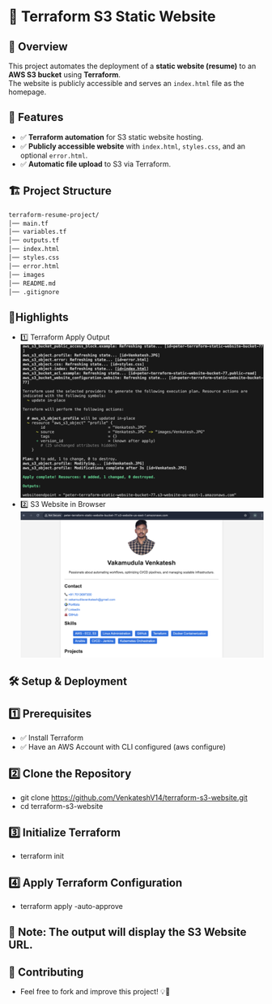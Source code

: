 # 📌 Terraform S3 Static Website

## 🚀 Overview
This project automates the deployment of a **static website (resume)** to an **AWS S3 bucket** using **Terraform**.  
The website is publicly accessible and serves an `index.html` file as the homepage.

## 🎯 Features
- ✅ **Terraform automation** for S3 static website hosting.
- ✅ **Publicly accessible website** with `index.html`, `styles.css`, and an optional `error.html`.
- ✅ **Automatic file upload** to S3 via Terraform.

## 🏗️ Project Structure
```bash
terraform-resume-project/
│── main.tf          
│── variables.tf     
│── outputs.tf       
│── index.html       
│── styles.css       
│── error.html       
│── images     
│── README.md     
│── .gitignore     
```
## 📸Highlights
- 1️⃣ Terraform Apply Output
![output-after-apply](images/output.JPG)
- 2️⃣ S3 Website in Browser
![in-the-browser](images/browser-web.JPG)

## 🛠️ Setup & Deployment
## 1️⃣ Prerequisites
- ✅ Install Terraform
- ✅ Have an AWS Account with CLI configured (aws configure)

## 2️⃣ Clone the Repository
- git clone https://github.com/VenkateshV14/terraform-s3-website.git
- cd terraform-s3-website

## 3️⃣ Initialize Terraform
- terraform init

## 4️⃣ Apply Terraform Configuration
- terraform apply -auto-approve
## 📌 Note: The output will display the S3 Website URL.

## 🤝 Contributing
- Feel free to fork and improve this project! 💡🚀
